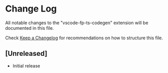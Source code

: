 # Change Log

All notable changes to the "vscode-fp-ts-codegen" extension will be documented in this file.

Check [Keep a Changelog](http://keepachangelog.com/) for recommendations on how to structure this file.

## [Unreleased]

- Initial release